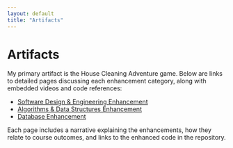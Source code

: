 ```yaml
---
layout: default
title: "Artifacts"
---
```


# Artifacts

My primary artifact is the House Cleaning Adventure game. Below are links to detailed pages discussing each enhancement category, along with embedded videos and code references:

- [Software Design & Engineering Enhancement](./artifact_software.md)
- [Algorithms & Data Structures Enhancement](./artifact_algorithms.md)
- [Database Enhancement](./artifact_database.md)

Each page includes a narrative explaining the enhancements, how they relate to course outcomes, and links to the enhanced code in the repository.
